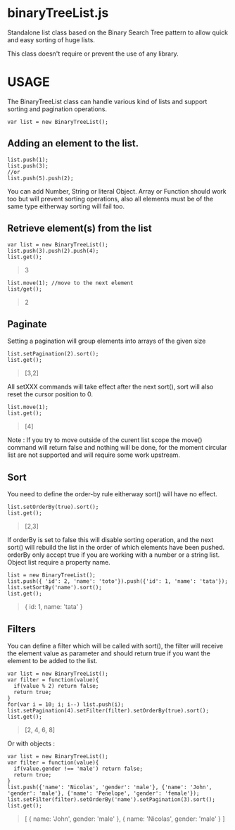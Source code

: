 binaryTreeList.js
=================

Standalone list class based on the Binary Search Tree pattern to allow quick and easy sorting of huge lists.

This class doesn't require or prevent the use of any library.

USAGE
=====

The BinaryTreeList class can handle various kind of lists and support sorting and pagination operations.

    var list = new BinaryTreeList();
    
Adding an element to the list.
------------------------------

    list.push(1);
    list.push(3);
    //or
    list.push(5).push(2);

You can add Number, String or literal Object. Array or Function should work too but will prevent sorting operations, also all elements must be of the same type eitherway sorting will fail too.

Retrieve element(s) from the list
---------------------------------

    var list = new BinaryTreeList();
    list.push(3).push(2).push(4);
    list.get();
> 3

    list.move(1); //move to the next element
    list/get();
> 2

Paginate
--------

Setting a pagination will group elements into arrays of the given size

    list.setPagination(2).sort();
    list.get();
> [3,2]

All setXXX commands will take effect after the next sort(), sort will also reset the cursor position to 0.

    list.move(1);
    list.get();
> [4]

Note : If you try to move outside of the curent list scope the move() command will return false and nothing will be done, for the moment circular list are not supported and will require some work upstream.

Sort
----

You need to define the order-by rule eitherway sort() will have no effect.

    list.setOrderBy(true).sort();
    list.get();
> [2,3]

If orderBy is set to false this will disable sorting operation, and the next sort() will rebuild the list in the order of which elements have been pushed.
orderBy only accept true if you are working with a number or a string list.
Object list require a property name.

    list = new BinaryTreeList();
    list.push({ 'id': 2, 'name': 'toto'}).push({'id': 1, 'name': 'tata'});
    list.setSortBy('name').sort();
    list.get();
> {
>   id: 1,
>   name: 'tata'
> }

Filters
-------

You can define a filter which will be called with sort(), the filter will receive the element value as parameter and should return true if you want the element to be added to the list.

    var list = new BinaryTreeList();
    var filter = function(value){
      if(value % 2) return false;
      return true;
    }
    for(var i = 10; i; i--) list.push(i);
    list.setPagination(4).setFilter(filter).setOrderBy(true).sort();
    list.get();
> [2, 4, 6, 8]

Or with objects :

    var list = new BinaryTreeList();
    var filter = function(value){
      if(value.gender !== 'male') return false;
      return true;
    }
    list.push({'name': 'Nicolas', 'gender': 'male'}, {'name': 'John', 'gender': 'male'}, {'name': 'Penelope', 'gender': 'female'});
    list.setFilter(filter).setOrderBy('name').setPagination(3).sort();
    list.get();
> [
>    {
>      name: 'John',
>      gender: 'male'
>    },
>    {
>      name: 'Nicolas',
>      gender: 'male'
>    }
> ]
